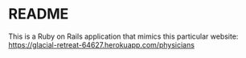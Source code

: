 # README

This is a Ruby on Rails application that mimics this particular website: https://glacial-retreat-64627.herokuapp.com/physicians
